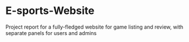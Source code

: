 # E-sports-Website
Project report for a fully-fledged website for game listing and review, with separate panels for users and admins
